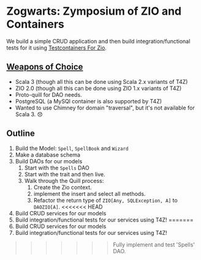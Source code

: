 # Zogwarts: Zymposium of ZIO and Containers

We build a simple CRUD application and then build integration/functional tests for it using [Testcontainers For Zio](https://github.com/scottweaver/testcontainers-for-zio).

## [Weapons of Choice](https://youtu.be/wCDIYvFmgW8)

- Scala 3 (though all this can be done using Scala 2.x variants of T4Z)
- ZIO 2.0 (though all this can be done using ZIO 1.x variants of T4Z)
- Proto-quill for DAO needs.
- PostgreSQL (a MySQl container is also supported by T4Z)
- Wanted to use Chimney for domain "traversal", but it's not available for Scala 3. :disappointed:

## Outline

1. Build the Model: `Spell`, `SpellBook` and `Wizard`
2. Make a database schema
3. Build DAOs for our models
    1. Start with the `Spells` DAO
    2. Start with the trait and then live.
    3. Walk through the Quill process:
        1. Create the Zio context.
        2. implement the insert and select all methods.
        3. Refactor the return type of `ZIO[Any, SQLException, A]` to `DAOZIO[A]`.
<<<<<<< HEAD
8. Build CRUD services for our models
9. Build integration/functional tests for our services  using T4Z!
=======
4. Build CRUD services for our models
5. Build integration/functional tests for our services  using T4Z!
>>>>>>> Fully implement and test 'Spells' DAO.
